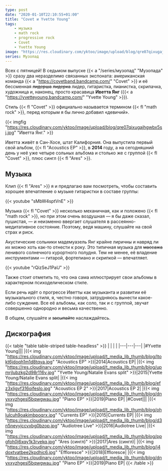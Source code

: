 ```yaml
---
type: post
date: "2020-01-10T22:10:55+01:00"
title: "Covet и Yvette Young"
tags:
    - музыка
    - math rock
    - progressive rock
    - Covet
    - Yvette Young
image: "https://res.cloudinary.com/yktoo/image/upload/blog/qre07qixugajhgwbx5sj.jpg"
series: Музопад
---
```


Всех с пятницей! В седьмом выпуске {{< a "/series/музопад" "Музопада" >}} сразу два неразделимо связанных экспоната: американская команда {{< a "https://covetband.bandcamp.com/" "Covet" >}} и её бессменная ~~лидерша~~ ~~лидерка~~ лидер, гитаристка, пианистка, скрипачка, художница и, наконец, просто красавица **Иветта Янг** ({{< a "https://yvetteyoung.bandcamp.com/" "Yvette Young" >}}).

Стиль {{< fl "Covet" >}} официально называется термином {{< fl "math rock" >}}, перед которым я бы лично добавил «девичий».

<!--more-->

{{< imgfig "https://res.cloudinary.com/yktoo/image/upload/blog/qre07qixugajhgwbx5sj.jpg" "Иветта Янг." >}}

Иветта живёт в Сан-Хосе, штат Калифорния. Она выпустила первый свой альбом, {{< fl "Acoustics EP" >}}, в **2014** году, а на сегодняшний день у неё уже четыре сольных альбома и столько же с группой {{< fl "Covet" >}}, плюс сингл {{< fl "Ares" >}}.

## Музыка

Клип {{< fl "Ares" >}} я и предлагаю вам посмотреть, чтобы составить хорошее впечатление о музыке гитаристки в составе группы:

{{< youtube "sMbW4sptVnE" >}}

Музыка {{< fl "Covet" >}} несколько механичная, как и положено {{< fl "math rock" >}}, но при этом очень воздушная — я бы даже сказал, пушистая, — и неизменно ввергает слушателя в рассеянно-медитативное состояние. Поэтому, ведя машину, слушайте на свой страх и риск.

Акустические сольники мадемуазель Янг крайне лиричны и навряд ли их можно хоть как-то отнести к року. Это типичная музыка для ~~массажа~~ ленивого солнечного курортного полудня. Тем не менее, её владение инструментами — гитарой, фортепиано и скрипкой — впечатляет.

{{< youtube "rQizSeJ1PaU" >}}

Также стоит отметить то, что она сама иллюстрирует свои альбомы в характерном психоделическом стиле.

Если речь идёт о прогрессе Иветты как музыканта и развитии её музыкального стиля, я, честно говоря, затрудняюсь вынести какое-либо суждение. Все её альбомы, как соло, так и с группой, звучат совершенно однородно и весьма качественно.

В общем, слушайте и ~~засыпайте~~ наслаждайтесь.

## Дискография

{{< table "table table-striped table-headless" >}}
|   |   |   |
|---|---|---|
|#Yvette Young|||
|{{< img "https://res.cloudinary.com/yktoo/image/upload/t_media_lib_thumb/blog/ltokt6jdoqh1m1d8tqya.jpg" "Acoustics EP" >}}|2014|Acoustics EP|
|{{< img "https://res.cloudinary.com/yktoo/image/upload/t_media_lib_thumb/blog/upmrjlubzkg2d98r116v.jpg" "Yvette Young​/​Natalie Evans split" >}}|2015|Yvette Young​/​Natalie Evans split|
|{{< img "https://res.cloudinary.com/yktoo/image/upload/t_media_lib_thumb/blog/efz3xligvf316oifeslo.jpg" "Acoustics EP 2" >}}|2017|Acoustics EP 2|
|{{< img "https://res.cloudinary.com/yktoo/image/upload/t_media_lib_thumb/blog/dnyxxyzhgesl5bqwgwau.jpg" "Piano EP" >}}|2019|Piano EP|
|#Covet|||
|{{< img "https://res.cloudinary.com/yktoo/image/upload/t_media_lib_thumb/blog/ohlulcuh9oakimbpoqrx.jpg" "Currents EP" >}}|2015|Currents EP|
|{{< img "https://res.cloudinary.com/yktoo/image/upload/t_media_lib_thumb/blog/d3n5neyyjccvxbg0bzop.jpg" "Audiotree Live" >}}|2016|Audiotree Live|
|{{< img "https://res.cloudinary.com/yktoo/image/upload/t_media_lib_thumb/blog/ppgfoh0j6xqy1k3rvekq.jpg" "Ares (сингл)" >}}|2017|Ares (сингл)|
|{{< img "https://res.cloudinary.com/yktoo/image/upload/t_media_lib_thumb/blog/j4doxtvatbee2kpdhic6.jpg" "Effloresce" >}}|2018|Effloresce|
|{{< img "https://res.cloudinary.com/yktoo/image/upload/t_media_lib_thumb/blog/dnyxxyzhgesl5bqwgwau.jpg" "Piano EP" >}}|2019|Piano EP|
{{< /table >}}
